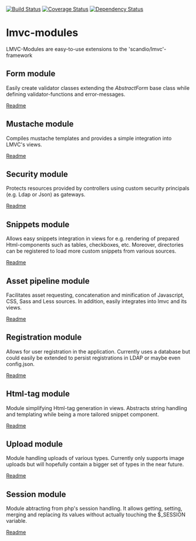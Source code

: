 [![Build Status](https://travis-ci.org/[sep007]/[lmvc-modules].png)](https://travis-ci.org/[sep007]/[lmvc-modules])
[![Coverage Status](https://coveralls.io/repos/SEP007/lmvc-modules/badge.png)](https://coveralls.io/r/SEP007/lmvc-modules)
[![Dependency Status](https://www.versioneye.com/user/projects/52602e95632bac7cb6000036/badge.png)](https://www.versioneye.com/user/projects/52602e95632bac7cb6000036)

# lmvc-modules

LMVC-Modules are easy-to-use extensions to the 'scandio/lmvc'-framework

## Form module

Easily create validator classes extending the *AbstractForm* base class while defining validator-functions and error-messages.

[Readme](lib/Scandio/lmvc/modules/form)

## Mustache module

Compiles mustache templates and provides a simple integration into LMVC's views.

[Readme](lib/Scandio/lmvc/modules/mustache)

## Security module

Protects resources provided by controllers using custom security principals (e.g. Ldap or Json) as gateways.

[Readme](lib/Scandio/lmvc/modules/security)

## Snippets module

Allows easy snippets integration in views for e.g. rendering of prepared Html-components such as tables, checkboxes, etc. Moreover, directories can be registered to load more custom snippets from various sources.

[Readme](lib/Scandio/lmvc/modules/snippets)

## Asset pipeline module

Facilitates asset requesting, concatenation and minification of Javascript, CSS, Sass and Less sources. In addition, easily integrates into lmvc and its views.

[Readme](lib/Scandio/lmvc/modules/assetpipeline)

## Registration module

Allows for user registration in the application. Currently uses a database but could easily be extended to persist registrations in LDAP or maybe even config.json.

[Readme](lib/Scandio/lmvc/modules/registration)

## Html-tag module

Module simplifying Html-tag generation in views. Abstracts string handling and templating while being a more tailored snippet component.

[Readme](lib/Scandio/lmvc/modules/htmltag)

## Upload module

Module handling uploads of various types. Currently only supports image uploads but will hopefully contain a bigger set of types in the near future.

[Readme](lib/Scandio/lmvc/modules/upload)

## Session module

Module abtracting from php's session handling. It allows getting, setting, merging and replacing its values without actually touching the $_SESSION variable.

[Readme](lib/Scandio/lmvc/modules/session)